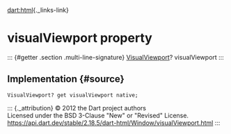 [dart:html](../../dart-html/dart-html-library){._links-link}

visualViewport property
=======================

::: {#getter .section .multi-line-signature}
[VisualViewport](../visualviewport-class)? visualViewport
:::

Implementation {#source}
--------------

``` {.language-dart data-language="dart"}
VisualViewport? get visualViewport native;
```

::: {._attribution}
© 2012 the Dart project authors\
Licensed under the BSD 3-Clause \"New\" or \"Revised\" License.\
<https://api.dart.dev/stable/2.18.5/dart-html/Window/visualViewport.html>
:::
